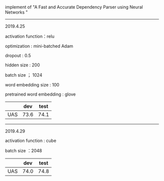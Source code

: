 implement of "A Fast and Accurate Dependency Parser using Neural Networks "

-----------------------------------------------------------------------------------------------------------------

2019.4.25

activation function：relu

optimization : mini-batched Adam

dropout : 0.5

hidden size : 200

batch size ； 1024

word embedding size : 100

pretrained word embedding : glove

|      | dev  | test |
| :--: | :--: | :--: |
| UAS  | 73.6 | 74.1 |

---------------------------------------------------------------------------------------------------------------------------------------------

2019.4.29

activation function : cube

batch size ：2048

|      | dev  | test |
| ---- | ---- | ---- |
| UAS  | 74.0 | 74.8 |

